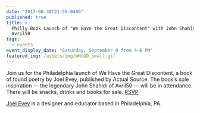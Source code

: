 ```yaml
---
date: "2017-08-30T21:50-0400"
published: true
title: >-
  Philly Book Launch of "We Have the Great Discontent" with John Shahidi of
  Avril50
tags:
  - events
event_display_date: "Saturday, September 9 from 4–6 PM"
featured_img: /assets/img/WHtGD_small.gif
---
```


Join us for the Philadelphia launch of We Have the Great Discontent, a book of found poetry by Joel Evey, published by Actual Source. The book’s sole inspiration — the legendary John Shahidi of Avril50 — will be in attendance. There will be snacks, drinks and books for sale. [RSVP](https://www.facebook.com/events/1570751279661659/?acontext=%7B%22action_history%22%3A%22[%7B%5C%22surface%5C%22%3A%5C%22page%5C%22%2C%5C%22mechanism%5C%22%3A%5C%22page_upcoming_events_card%5C%22%2C%5C%22extra_data%5C%22%3A[]%7D]%22%2C%22has_source%22%3Atrue%7D)

[Joel Evey](http://www.joelevey.com/) is a designer and educator based in Philadelphia, PA.
